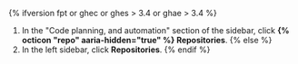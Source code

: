 {% ifversion fpt or ghec or ghes > 3.4 or ghae > 3.4 %}
1. In the "Code planning, and automation" section of the sidebar, click **{% octicon "repo" aaria-hidden="true" %} Repositories**.
{% else %}
1. In the left sidebar, click **Repositories**.
{% endif %}
